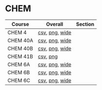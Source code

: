 # CHEM

| Course | Overall | Section |
| ------ | ------- | ------- |
| CHEM 4 | [csv](https://github.com/UCSD-Historical-Enrollment-Data/2024Summer2/blob/main/overall/CHEM%204.csv), [png](https://raw.githubusercontent.com/UCSD-Historical-Enrollment-Data/2024Summer2/main/plot_overall/CHEM%204.png), [wide](https://raw.githubusercontent.com/UCSD-Historical-Enrollment-Data/2024Summer2/main/plot_overall_wide/CHEM%204.png) |  |
| CHEM 40A | [csv](https://github.com/UCSD-Historical-Enrollment-Data/2024Summer2/blob/main/overall/CHEM%2040A.csv), [png](https://raw.githubusercontent.com/UCSD-Historical-Enrollment-Data/2024Summer2/main/plot_overall/CHEM%2040A.png), [wide](https://raw.githubusercontent.com/UCSD-Historical-Enrollment-Data/2024Summer2/main/plot_overall_wide/CHEM%2040A.png) |  |
| CHEM 40B | [csv](https://github.com/UCSD-Historical-Enrollment-Data/2024Summer2/blob/main/overall/CHEM%2040B.csv), [png](https://raw.githubusercontent.com/UCSD-Historical-Enrollment-Data/2024Summer2/main/plot_overall/CHEM%2040B.png), [wide](https://raw.githubusercontent.com/UCSD-Historical-Enrollment-Data/2024Summer2/main/plot_overall_wide/CHEM%2040B.png) |  |
| CHEM 41B | [csv](https://github.com/UCSD-Historical-Enrollment-Data/2024Summer2/blob/main/overall/CHEM%2041B.csv), [png](https://raw.githubusercontent.com/UCSD-Historical-Enrollment-Data/2024Summer2/main/plot_overall/CHEM%2041B.png) |  |
| CHEM 6A | [csv](https://github.com/UCSD-Historical-Enrollment-Data/2024Summer2/blob/main/overall/CHEM%206A.csv), [png](https://raw.githubusercontent.com/UCSD-Historical-Enrollment-Data/2024Summer2/main/plot_overall/CHEM%206A.png), [wide](https://raw.githubusercontent.com/UCSD-Historical-Enrollment-Data/2024Summer2/main/plot_overall_wide/CHEM%206A.png) |  |
| CHEM 6B | [csv](https://github.com/UCSD-Historical-Enrollment-Data/2024Summer2/blob/main/overall/CHEM%206B.csv), [png](https://raw.githubusercontent.com/UCSD-Historical-Enrollment-Data/2024Summer2/main/plot_overall/CHEM%206B.png), [wide](https://raw.githubusercontent.com/UCSD-Historical-Enrollment-Data/2024Summer2/main/plot_overall_wide/CHEM%206B.png) |  |
| CHEM 6C | [csv](https://github.com/UCSD-Historical-Enrollment-Data/2024Summer2/blob/main/overall/CHEM%206C.csv), [png](https://raw.githubusercontent.com/UCSD-Historical-Enrollment-Data/2024Summer2/main/plot_overall/CHEM%206C.png), [wide](https://raw.githubusercontent.com/UCSD-Historical-Enrollment-Data/2024Summer2/main/plot_overall_wide/CHEM%206C.png) |  |
